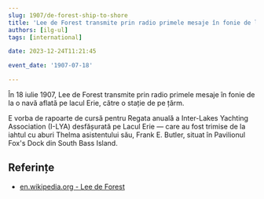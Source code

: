 ```yaml
---
slug: 1907/de-forest-ship-to-shore
title: 'Lee de Forest transmite prin radio primele mesaje în fonie de la o navă către țărm'
authors: [ilg-ul]
tags: [international]

date: 2023-12-24T11:21:45

event_date: '1907-07-18'

---
```


În 18 iulie 1907, Lee de Forest transmite prin radio primele
mesaje în fonie de la o navă aflată pe lacul Erie, către
o stație de pe țărm.

<!-- truncate -->

E vorba de rapoarte de cursă pentru Regata anuală a Inter-Lakes
Yachting Association (I-LYA) desfășurată pe Lacul Erie — care au fost trimise de
la iahtul cu aburi Thelma asistentului său, Frank E. Butler, situat în
Pavilionul Fox's Dock din South Bass Island.

## Referințe

- [en.wikipedia.org - Lee de Forest](https://en.wikipedia.org/wiki/Lee_de_Forest)
